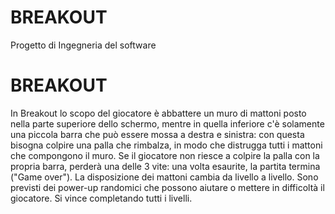 # BREAKOUT
Progetto di Ingegneria del software

# BREAKOUT
In Breakout lo scopo del giocatore è abbattere un muro di mattoni posto nella parte superiore dello schermo, mentre in quella inferiore c'è solamente una piccola barra che può essere mossa a destra e sinistra: con questa bisogna colpire una palla che rimbalza, in modo che distrugga tutti i mattoni che compongono il muro. Se il giocatore non riesce a colpire la palla con la propria barra, perderà una delle 3 vite: una volta esaurite, la partita termina ("Game over"). La disposizione dei mattoni cambia da livello a livello. Sono previsti dei power-up randomici che possono aiutare o mettere in difficoltà il giocatore. Si vince completando tutti i livelli.
